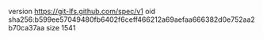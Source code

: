 version https://git-lfs.github.com/spec/v1
oid sha256:b599ee57049480fb6402f6ceff466212a69aefaa666382d0e752aa2b70ca37aa
size 1541
